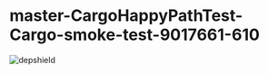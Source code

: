 # master-CargoHappyPathTest-Cargo-smoke-test-9017661-610

![depshield](https://ci.dev.depshield.sonatype.org/badges/depshield-ci/master-CargoHappyPathTest-Cargo-smoke-test-9017661-610/depshield.svg)